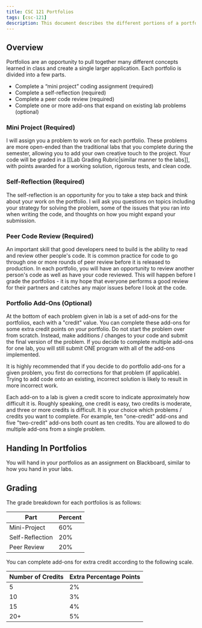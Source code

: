 ```yaml
---
title: CSC 121 Portfolios
tags: [csc-121]
description: This document describes the different portions of a portfolio.
---
```


## Overview

Portfolios are an opportunity to pull together many different concepts learned in class and create a single larger application. Each portfolio is divided into a few parts.

* Complete a “mini project” coding assignment (required)
* Complete a self-reflection (required)
* Complete a peer code review (required)
* Complete one or more add-ons that expand on existing lab problems (optional)

### Mini Project (Required)

I will assign you a problem to work on for each portfolio. These problems are more open-ended than the traditional labs that you complete during the semester, allowing you to add your own creative touch to the project. Your code will be graded in a [[Lab Grading Rubric|similar manner to the labs]], with points awarded for a working solution, rigorous tests, and clean code.

### Self-Reflection (Required)

The self-reflection is an opportunity for you to take a step back and think about your work on the portfolio. I will ask you questions on topics including your strategy for solving the problem, some of the issues that you ran into when writing the code, and thoughts on how you might expand your submission.

### Peer Code Review (Required)

An important skill that good developers need to build is the ability to read and review other people's code. It is common practice for code to go through one or more rounds of peer review before it is released to production. In each portfolio, you will have an opportunity to review another person's code as well as have your code reviewed. This will happen before I grade the portfolios - it is my hope that everyone performs a good review for their partners and catches any major issues before I look at the code.

### Portfolio Add-Ons (Optional)

At the bottom of each problem given in lab is a set of add-ons for the portfolios, each with a "credit" value. You can complete these add-ons for some extra credit points on your portfolio. Do not start the problem over from scratch. Instead, make additions / changes to your code and submit the final version of the problem. If you decide to complete multiple add-ons for one lab, you will still submit ONE program with all of the add-ons implemented.

It is highly recommended that if you decide to do portfolio add-ons for a given problem, you first do corrections for that problem (if applicable). Trying to add code onto an existing, incorrect solution is likely to result in more incorrect work.

Each add-on to a lab is given a credit score to indicate approximately how difficult it is. Roughly speaking, one credit is easy, two credits is moderate, and three or more credits is difficult. It is your choice which problems / credits you want to complete. For example, ten "one-credit" add-ons and five "two-credit" add-ons both count as ten credits. You are allowed to do multiple add-ons from a single problem.

## Handing In Portfolios

You will hand in your portfolios as an assignment on Blackboard, similar to how you hand in your labs.

## Grading

The grade breakdown for each portfolios is as follows:

| Part            | Percent |
| --------------- | ------- |
| Mini-Project    | 60%     |
| Self-Reflection | 20%     |
| Peer Review     | 20%     |

You can complete add-ons for extra credit according to the following scale.

| Number of Credits | Extra Percentage Points |
| ----------------- | ----------------------- |
| 5                 | 2%                      |
| 10                | 3%                      |
| 15                | 4%                      |
| 20+               | 5%                      |
